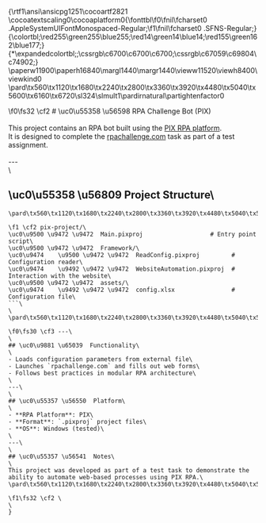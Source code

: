 {\rtf1\ansi\ansicpg1251\cocoartf2821
\cocoatextscaling0\cocoaplatform0{\fonttbl\f0\fnil\fcharset0 .AppleSystemUIFontMonospaced-Regular;\f1\fnil\fcharset0 .SFNS-Regular;}
{\colortbl;\red255\green255\blue255;\red14\green14\blue14;\red155\green162\blue177;}
{\*\expandedcolortbl;;\cssrgb\c6700\c6700\c6700;\cssrgb\c67059\c69804\c74902;}
\paperw11900\paperh16840\margl1440\margr1440\vieww11520\viewh8400\viewkind0
\pard\tx560\tx1120\tx1680\tx2240\tx2800\tx3360\tx3920\tx4480\tx5040\tx5600\tx6160\tx6720\sl324\slmult1\pardirnatural\partightenfactor0

\f0\fs32 \cf2 # \uc0\u55358 \u56598  RPA Challenge Bot (PIX)\
\
This project contains an RPA bot built using the [PIX RPA platform](https://pixrpa.ru/).  \
It is designed to complete the [rpachallenge.com](https://www.rpachallenge.com/) task as part of a test assignment.\
\
---\
\
## \uc0\u55358 \u56809  Project Structure\
```\
\pard\tx560\tx1120\tx1680\tx2240\tx2800\tx3360\tx3920\tx4480\tx5040\tx5600\tx6160\tx6720\sl324\slmult1\pardirnatural\partightenfactor0

\f1 \cf2 pix-project/\
\uc0\u9500 \u9472 \u9472  Main.pixproj                   # Entry point script\
\uc0\u9500 \u9472 \u9472  Framework/\
\uc0\u9474    \u9500 \u9472 \u9472  ReadConfig.pixproj         # Configuration reader\
\uc0\u9474    \u9492 \u9472 \u9472  WebsiteAutomation.pixproj  # Interaction with the website\
\uc0\u9500 \u9472 \u9472  assets/\
\uc0\u9474    \u9492 \u9472 \u9472  config.xlsx                # Configuration file\
```\
\
\pard\tx560\tx1120\tx1680\tx2240\tx2800\tx3360\tx3920\tx4480\tx5040\tx5600\tx6160\tx6720\pardirnatural\partightenfactor0

\f0\fs30 \cf3 ---\
\
## \uc0\u9881 \u65039  Functionality\
\
- Loads configuration parameters from external file\
- Launches `rpachallenge.com` and fills out web forms\
- Follows best practices in modular RPA architecture\
\
---\
\
## \uc0\u55357 \u56550  Platform\
\
- **RPA Platform**: PIX\
- **Format**: `.pixproj` project files\
- **OS**: Windows (tested)\
\
---\
\
## \uc0\u55357 \u56541  Notes\
\
This project was developed as part of a test task to demonstrate the ability to automate web-based processes using PIX RPA.\
\pard\tx560\tx1120\tx1680\tx2240\tx2800\tx3360\tx3920\tx4480\tx5040\tx5600\tx6160\tx6720\sl324\slmult1\pardirnatural\partightenfactor0

\f1\fs32 \cf2 \
\
}